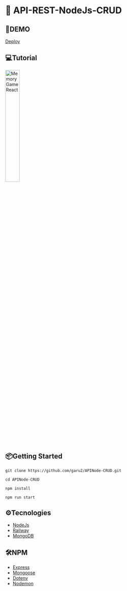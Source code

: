 # 🎲 API-REST-NodeJs-CRUD

## 🚀DEMO
 [Deploy ](https://apinode-crud-production.up.railway.app/products)

## 💻Tutorial
<a href='https://youtu.be/' target='_blank'>
    <img width='30%' src='https://img.youtube.com/vi/zOXD9amKrDg/' alt='Memory Game React' />
</a>

## 📦Getting Started
```
git clone https://github.com/garu2/APINode-CRUD.git
```
```
cd APINode-CRUD
```
```
npm install
```
```
npm run start
```
## ⚙Tecnologies
* [NodeJs](https://nodejs.org/en)
* [Railway](https://railway.app/)
* [MongoDB](https://www.mongodb.com/cloud/atlas/register)
## 🛠NPM
* [Express](https://www.npmjs.com/package/express)
* [Mongoose](https://www.npmjs.com/package/mongoose)
* [Dotenv](https://www.npmjs.com/package/dotenv)
* [Nodemon](https://www.npmjs.com/package/nodemon)
